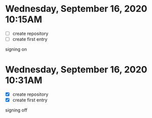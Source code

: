 # Wednesday, September 16, 2020 10:15AM
- [ ] create repository
- [ ] create first entry

signing on

# Wednesday, September 16, 2020 10:31AM
- [x] create repository
- [x] create first entry

signing off



